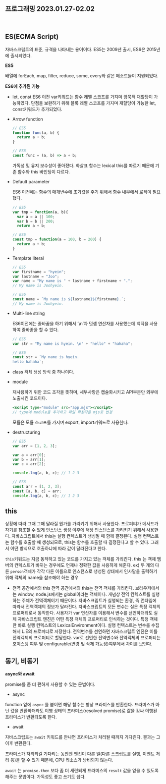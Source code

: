 ## 프로그래밍 2023.01.27-02.02

<br />

## ES(ECMA Script)

자바스크립트의 표준, 규격을 나타내는 용어이다. ES5는 2009년 출시, ES6은 2015년에 출시되었다.

**ES5**

배열에 forEach, map, filter, reduce, some, every와 같은 메소드들이 지원되었다.

**ES6에 추가된 기능**

- let, const
  ES6 이전 var키워드는 함수 레벨 스코프를 가지며 암묵적 재할당이 가능하였다. 단점을 보완하기 위해 블록 레벨 스코프를 가지며 재할당이 가능한 let, const키워드가 추가되었다.
- Arrow function

  ```jsx
  // ES5
  function func(a, b) {
    return a + b;
  }

  // ES6
  const func = (a, b) => a + b;
  ```

  가독성 및 유지 보수성이 좋아졌다. 화살표 함수는 lexical this를 따르기 때문에 기존 함수와 this 바인딩이 다르다.

- Default parameter

  ES6 이전에는 함수의 매개변수에 초기값을 주기 위해서 함수 내부에서 로직이 필요했다.

  ```jsx
  // ES5
  var tmp = function(a, b){
  	var a = a || 100;
  	var b = b || 200;
  	return a + b;

  // ES6
  const tmp = function(a = 100, b = 200) {
  	return a + b;
  }
  ```

- Template literal

  ```jsx
  // ES5
  var firstname = "hyein";
  var lastname = "Joo";
  var name = "My name is " + lastname + firstname + ".";
  // My name is Joohyein.

  // ES6
  const name = `My name is ${lastname}${firstname}.`;
  // My name is Joohyein.
  ```

- Multi-line string

  ES6이전에는 줄바꿈을 하기 위해서 ‘\n’과 덧셈 연산자를 사용했는데 백틱을 사용하여 줄바꿈을 할 수 있다.

  ```jsx
  // ES5
  var str = "My name is hyein. \n" + "hello" + "hahaha";

  // ES6
  const str = `My name is hyein.
  hello hahaha`;
  ```

- class
  객체 생성 방식 중 하나이다.
- module

  재사용하기 위한 코드 조각을 뜻하며, 세부사항은 캡슐화시키고 API부분만 외부에 노출시킨 코드이다.

  ```jsx
  <script type="module" src="app.mjs"></script>
  // type에 module을 추가하고 파일 확장자를 mjs로 변경
  ```

  모듈은 모듈 스코프를 가지며 export, import키워드로 사용한다.

- destructuring
  ```jsx
  // ES5
  var arr = [1, 2, 3];

  var a = arr[0];
  var b = arr[1];
  var c = arr[2];

  console.log(a, b, c); // 1 2 3
  ```
  ```jsx
  // ES6
  const arr = [1, 2, 3];
  const [a, b, c] = arr;
  console.log(a, b, c); // 1 2 3
  ```

## this

상황에 따라 그때 그때 달라질 뭔가를 가리키기 위해서 사용한다. 프로퍼티가 메서드가 자기를 참조할 수 있게 인스턴스 생성 이후에 해당 인스턴스를 가리키기 위해서 사용한다. 자바스크립트에서 this는 실행 컨텍스트가 생성될 때 함께 결정된다. 실행 컨텍스트는 함수를 호출할 때 생성되므로, this는 함수를 호출할 때 결정된다고 할 수 있다. 그래서 어떤 방식으로 호출하냐에 따라 값이 달라진다고 한다.

`this`키워드는 지금 동작하고 있는 코드를 가지고 있는 객체를 가리킨다. this 는 객체 멤버의 컨텍스트가 바뀌는 경우에도 언제나 정확한 값을 사용하게 해준다. ex) 두 개의 다른 `person`객체가 각각 다른 이름으로 인스턴스로 생성된 상태에서 인사말을 출력하기 위해 객체의 name을 참조해야 하는 경우

- 전역 공간에서의 this
  전역 공간에서의 this는 전역 객체를 가리킨다. 브라우저에서는 window, node.js에서는 global이라는 객체이다. 개념상 전역 컨텍스트를 실행하는 주체가 전역객체이기 때문이다. 자바스크립트가 실행되는 환경, 즉 런타임에 따라서 전역객체의 정보가 달라진다.
  자바스크립트의 모든 변수는 실은 특정 객체의 프로퍼티로서 동작한다. 사용자가 var 연산자를 이용해서 변수를 선언하더라도 실제 자바스크립트 엔진은 어떤 특정 객체의 프로퍼티로 인식하는 것이다. 특정 객체란 바로 실행 컨텍스트의 LexicalEnvironment이다. 실행 컨텍스트는 변수를 수집해서 L.E의 프로퍼티로 저장한다.
  전역변수를 선언하면 자바스크립트 엔진은 이를 전역객체의 프로퍼티로 할당한다.
  var로 선언한 전역변수와 전역객체의 프로퍼티는 호이스팅 여부 및 configurable(변경 및 삭제 가능성)여부에서 차이를 보인다.

## 동기, 비동기

**async와 await**

promise를 좀 더 편하게 사용할 수 있는 문법이다.

- async

function 앞에 `async` 를 붙이면 해당 함수는 항상 프라미스를 반환한다. 프라미스가 아닌 값을 반환하더라도 이행 상태의 프라미스(resolved promise)로 값을 감싸 이행된 프라미스가 반환되도록 한다.

- await

자바스크립트는 `await` 키워드를 만나면 프라미스가 처리될 때까지 기다린다. 결과는 그 이후 반환된다.

프라미스가 처리되길 기다리는 동안엔 엔진이 다른 일(다른 스크립트를 실행, 이벤트 처리 등)을 할 수 있기 때문에, CPU 리소스가 낭비되지 않는다.

`await` 는 `promise.then` 보다 좀 더 세련되게 프라미스의 `result` 값을 얻을 수 있도록 해주는 문법이다. 가독성도 좋고 쓰기도 쉽다.
